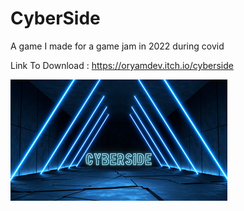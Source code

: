 # CyberSide
A game I made for a game jam in 2022 during covid


Link To Download : https://oryamdev.itch.io/cyberside


![alt text](https://github.com/T3co/CyberSide/blob/main/cover.png?raw=true)

